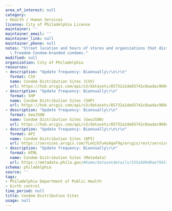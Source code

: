 ```yaml
---
area_of_interest: null
category:
- Health / Human Services
license: City of Philadelphia License
maintainer: ''
maintainer_email: ''
maintainer_link: null
maintainer_phone: null
notes: "Street location and hours of stores and organizations that distribute PDPH\
  \ Freedom Condom-branded condoms."
modified: null
organization: City of Philadelphia
resources:
- description: "Update frequency: Biannually\r\n\r\n"
  format: CSV
  name: Condom Distribution Sites (CSV)
  url: https://hub.arcgis.com/api/v3/datasets/85732a1de65741c0aadac960ef7f1ea3_0/downloads/data?format=csv&spatialRefId=2272&where=1%3D1
- description: "Update frequency: Biannually\r\n"
  format: SHP
  name: Condom Distribution Sites (SHP)
  url: https://hub.arcgis.com/api/v3/datasets/85732a1de65741c0aadac960ef7f1ea3_0/downloads/data?format=shp&spatialRefId=2272&where=1%3D1
- description: "Update frequency: Biannually\r\n"
  format: GeoJSON
  name: Condom Distribution Sites (GeoJSON)
  url: https://hub.arcgis.com/api/v3/datasets/85732a1de65741c0aadac960ef7f1ea3_0/downloads/data?format=geojson&spatialRefId=4326&where=1%3D1
- description: "Update frequency: Biannually\r\n\r\n"
  format: API
  name: Condom Distribution Sites (API)
  url: https://services.arcgis.com/fLeGjb7u4uXqeF9q/arcgis/rest/services/Condom_distribution_sites/FeatureServer/0/query?outFields=*&where=1%3D1
- description: "Update frequency: Biannually\r\n"
  format: HTML
  name: Condom Distribution Sites (Metadata)
  url: https://metadata.phila.gov/#home/datasetdetails/555a509d0ae7565761d9578b/representationdetails/555cdd12d63b640a048a08cc/
schema: philadelphia
source: ''
tags:
- Philadelphia Department of Public Health
- birth control
time_period: null
title: Condom Distribution Sites
usage: null
---
```

